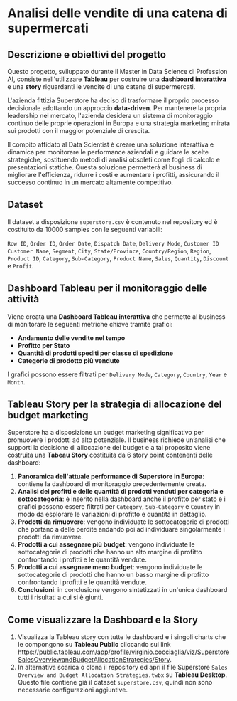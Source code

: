 # Analisi delle vendite di una catena di supermercati

## Descrizione e obiettivi del progetto
Questo progetto, sviluppato durante il Master in Data Science di Profession AI, consiste nell'utilizzare **Tableau** per costruire una **dashboard interattiva** e una **story** riguardanti le vendite di una catena di supermercati.

L'azienda fittizia Superstore ha deciso di trasformare il proprio processo decisionale adottando un approccio **data-driven**. Per mantenere la propria leadership nel mercato, l'azienda desidera un sistema di monitoraggio continuo delle proprie operazioni in Europa e una strategia marketing mirata sui prodotti con il maggior potenziale di crescita.

Il compito affidato al Data Scientist è creare una soluzione interattiva e dinamica per monitorare le performance aziendali e guidare le scelte strategiche, sostituendo metodi di analisi obsoleti come fogli di calcolo e presentazioni statiche.
Questa soluzione permetterà al business di migliorare l'efficienza, ridurre i costi e aumentare i profitti, assicurando il successo continuo in un mercato altamente competitivo.

## Dataset
Il dataset a disposizione `superstore.csv` è contenuto nel repository ed è costituito da 10000 samples con le seguenti variabili: 

`Row ID`, `Order ID`, `Order Date`, `Dispatch Date`, `Delivery Mode`, `Customer ID`	`Customer Name`, `Segment`, `City`, `State/Province`, `Country/Region`, `Region`, `Product ID`, `Category`, `Sub-Category`, `Product Name`, `Sales`, `Quantity`, `Discount` e `Profit`.

## Dashboard Tableau per il monitoraggio delle attività
Viene creata una **Dashboard Tableau interattiva** che permette al business di monitorare le seguenti metriche chiave tramite grafici:

- **Andamento delle vendite nel tempo**
- **Profitto per Stato**
- **Quantità di prodotti spediti per classe di spedizione**
- **Categorie di prodotto più vendute**

I grafici possono essere filtrati per `Delivery Mode`, `Category`, `Country`, `Year` e `Month`.

## Tableau Story per la strategia di allocazione del budget marketing
Superstore ha a disposizione un budget marketing significativo per promuovere i prodotti ad alto potenziale. Il business richiede un’analisi che supporti la decisione di allocazione del budget e a tal proposito viene costruita una **Tabeau Story** costituita da 6 story point contenenti delle dashboard:

1. **Panoramica dell'attuale performance di Superstore in Europa**: contiene la dashboard di monitoraggio precedentemente creata.
2. **Analisi dei profitti e delle quantità di prodotti venduti per categoria e sottocategoria**: è inserito nella dashboard anche il profitto per stato e i grafici possono essere filtrati per `Category`, `Sub-Category` e `Country` in modo da esplorare le variazioni di profitto e quantità in dettaglio.
3. **Prodotti da rimuovere**: vengono individuate le sottocategorie di prodotti che portano a delle perdite andando poi ad individuare singolarmente i prodotti da rimuovere.
4. **Prodotti a cui assegnare più budget**: vengono individuate le sottocategorie di prodotti che hanno un alto margine di profitto confrontando i profitti e le quantità vendute.
5. **Prodotti a cui assegnare meno budget**: vengono individuate le sottocategorie di prodotti che hanno un basso margine di profitto confrontando i profitti e le quantità vendute.
6. **Conclusioni**: in conclusione vengono sintetizzati in un'unica dashboard tutti i risultati a cui si è giunti.

## Come visualizzare la Dashboard e la Story
1. Visualizza la Tableau story con tutte le dashboard e i singoli charts che le compongono su **Tableau Public** cliccando sul link https://public.tableau.com/app/profile/virginio.cocciaglia/viz/SuperstoreSalesOverviewandBudgetAllocationStrategies/Story.
2. In alternativa scarica o clona il repository ed apri il file Superstore `Sales Overview and Budget Allocation Strategies.twbx` su **Tableau Desktop**. Questo file contiene già il dataset `superstore.csv`, quindi non sono necessarie configurazioni aggiuntive.











